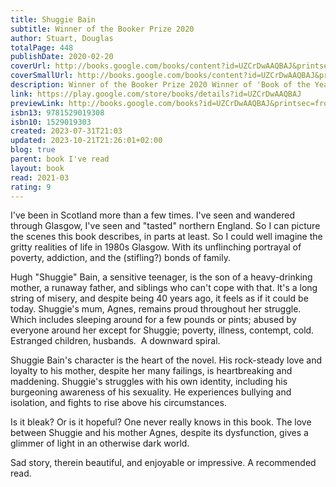 ```yaml
---
title: Shuggie Bain
subtitle: Winner of the Booker Prize 2020
author: Stuart, Douglas
totalPage: 448
publishDate: 2020-02-20
coverUrl: http://books.google.com/books/content?id=UZCrDwAAQBAJ&printsec=frontcover&img=1&zoom=1&edge=curl&source=gbs_api
coverSmallUrl: http://books.google.com/books/content?id=UZCrDwAAQBAJ&printsec=frontcover&img=1&zoom=5&edge=curl&source=gbs_api
description: Winner of the Booker Prize 2020 Winner of 'Book of the Year' at the British Book Awards 2021 Winner of 'Debut of the Year' at the British Book Awards 2021 A BBC 'Big Jubilee Read' 'A heartbreaking novel' – The Times 'An amazingly intimate, compassionate, gripping portrait of addiction, courage and love.' – The judges of the Booker Prize 'Tender and unsentimental . . . The Billy Elliot-ish character of Shuggie . . . leaps off the page.' – Daily Mail 'Douglas Stuart has written a first novel of rare and lasting beauty.' – Observer It is 1981. Glasgow is dying and good families must grift to survive. Agnes Bain has always expected more from life, dreaming of greater things. But Agnes is abandoned by her philandering husband, and as she descends deeper into drink, the children try their best to save her, yet one by one they must abandon her to save themselves. It is her son Shuggie who holds out hope the longest. Shuggie is different, he is clearly no’ right. But Shuggie believes that if he tries his hardest, he can be normal like the other boys and help his mother escape this hopeless place. Shuggie Bain lays bare the ruthlessness of poverty, the limits of love, and the hollowness of pride. For readers of Hanya Yanagihara, Emma Donoghue, Alan Hollinghurst and Frank McCourt, it is a heartbreaking novel by a brilliant writer with a powerful and important story to tell.
link: https://play.google.com/store/books/details?id=UZCrDwAAQBAJ
previewLink: http://books.google.com/books?id=UZCrDwAAQBAJ&printsec=frontcover&dq=Douglas+Stuart,+Shuggie+Bain&hl=&as_pt=BOOKS&cd=1&source=gbs_api
isbn13: 9781529019308
isbn10: 1529019303
created: 2023-07-31T21:03
updated: 2023-10-21T21:26:01+02:00
blog: true
parent: book I've read
layout: book
read: 2021-03
rating: 9
---
```

  
I've been in Scotland more than a few times. I've seen and wandered through Glasgow, I've seen and "tasted" northern England. So I can picture the scenes this book describes, in parts at least.    So I could well imagine the gritty realities of life in 1980s Glasgow. With its unflinching portrayal of poverty, addiction, and the (stifling?) bonds of family.  
  
Hugh "Shuggie" Bain, a sensitive teenager, is the son of a heavy-drinking mother, a runaway father, and siblings who can't cope with that. It's a long string of misery, and despite being 40 years ago, it feels as if it could be today.  Shuggie's mum, Agnes, remains proud throughout her struggle.  Which includes sleeping around for a few pounds or pints; abused by everyone around her except for Shuggie; poverty, illness, contempt, cold.  Estranged children, husbands.  A downward spiral.    
  
Shuggie Bain's character is the heart of the novel. His rock-steady love and loyalty to his mother, despite her many failings, is heartbreaking and maddening. Shuggie's struggles with his own identity, including his burgeoning awareness of his sexuality. He experiences bullying and isolation, and fights to rise above his circumstances.  
  
Is it bleak?  Or is it hopeful?  One never really knows in this book.  The love between Shuggie and his mother Agnes, despite its dysfunction, gives a glimmer of light in an otherwise dark world.  
  
Sad story, therein beautiful, and enjoyable or impressive. A recommended read.